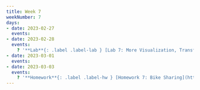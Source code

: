 ```yaml
---
title: Week 7
weekNumber: 7
days:
- date: 2023-02-27
  events:
- date: 2023-02-28
  events:
    ? '**Lab**{: .label .label-lab } [Lab 7: More Visualization, Transformations, and KDEs](https://jupyterhub.academic.kube.ohio.edu/hub/user-redirect/git-pull?repo=https%3A%2F%2Fgithub.com%2Fdata-ohio%2FMATH2530_Spring22-23&urlpath=lab%2Ftree%2FMATH2530_Spring22-23%2Flab%2Flab07%2Flab07.ipynb&branch=main)'
- date: 2023-03-01
  events:
- date: 2023-03-03
  events:
    ? '**Homework**{: .label .label-hw } [Homework 7: Bike Sharing](https://jupyterhub.academic.kube.ohio.edu/hub/user-redirect/git-pull?repo=https%3A%2F%2Fgithub.com%2Fdata-ohio%2FMATH2530_Spring22-23&urlpath=lab%2Ftree%2FMATH2530_Spring22-23%2Fhw%2Fhw07%2Fhw07.ipynb&branch=main)'
---
```


